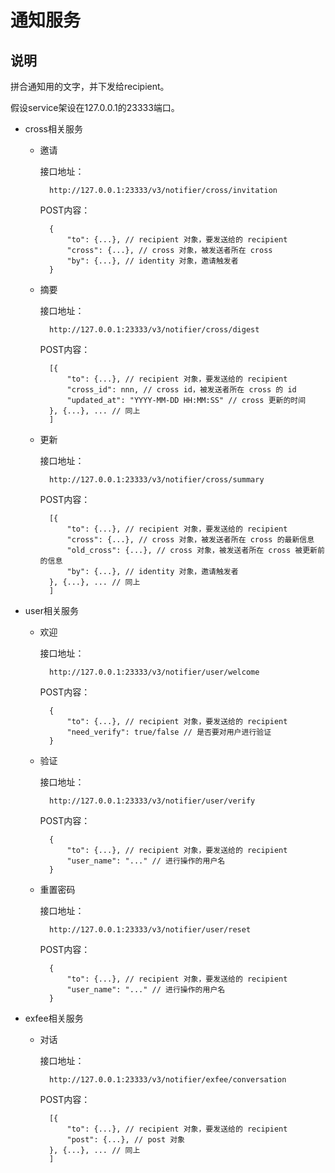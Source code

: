 # 通知服务

## 说明

拼合通知用的文字，并下发给recipient。

假设service架设在127.0.0.1的23333端口。

 - cross相关服务

    - 邀请

        接口地址：

            http://127.0.0.1:23333/v3/notifier/cross/invitation

        POST内容：

            {
                "to": {...}, // recipient 对象，要发送给的 recipient
                "cross": {...}, // cross 对象，被发送者所在 cross
                "by": {...}, // identity 对象，邀请触发者
            }
 
    - 摘要

        接口地址：

            http://127.0.0.1:23333/v3/notifier/cross/digest

        POST内容：

            [{
                "to": {...}, // recipient 对象，要发送给的 recipient
                "cross_id": nnn, // cross id，被发送者所在 cross 的 id
                "updated_at": "YYYY-MM-DD HH:MM:SS" // cross 更新的时间
            }, {...}, ... // 同上
            ]

    - 更新
    
        接口地址：

            http://127.0.0.1:23333/v3/notifier/cross/summary

        POST内容：

            [{
                "to": {...}, // recipient 对象，要发送给的 recipient
                "cross": {...}, // cross 对象，被发送者所在 cross 的最新信息
                "old_cross": {...}, // cross 对象，被发送者所在 cross 被更新前的信息
                "by": {...}, // identity 对象，邀请触发者 
            }, {...}, ... // 同上
            ]

 - user相关服务

    - 欢迎
    
        接口地址：

            http://127.0.0.1:23333/v3/notifier/user/welcome

        POST内容：

            {
                "to": {...}, // recipient 对象，要发送给的 recipient
                "need_verify": true/false // 是否要对用户进行验证
            }

    - 验证
    
        接口地址：

            http://127.0.0.1:23333/v3/notifier/user/verify

        POST内容：

            {
                "to": {...}, // recipient 对象，要发送给的 recipient
                "user_name": "..." // 进行操作的用户名
            }

    - 重置密码
    
        接口地址：

            http://127.0.0.1:23333/v3/notifier/user/reset

        POST内容：

            {
                "to": {...}, // recipient 对象，要发送给的 recipient
                "user_name": "..." // 进行操作的用户名
            }

 -  exfee相关服务

    - 对话
    
        接口地址：

            http://127.0.0.1:23333/v3/notifier/exfee/conversation

        POST内容：

            [{
                "to": {...}, // recipient 对象，要发送给的 recipient
                "post": {...}, // post 对象
            }, {...}, ... // 同上
            ]